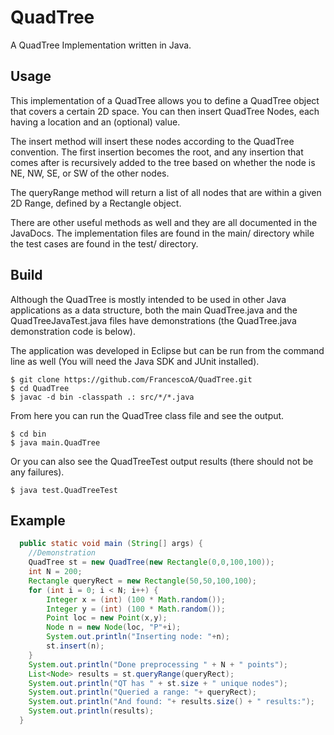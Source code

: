 QuadTree
========

A QuadTree Implementation written in Java.

Usage
-----
This implementation of a QuadTree allows you to define a QuadTree object that covers a certain 2D space. 
You can then insert QuadTree Nodes, each having a location and an (optional) value. 

The insert method will insert these nodes according to the QuadTree convention. The first insertion becomes the root, and any insertion that comes after is recursively added to the tree based on whether the node is NE, NW, SE, or SW of the other nodes. 

The queryRange method will return a list of all nodes that are within a given 2D Range, defined by a Rectangle object. 

There are other useful methods as well and they are all documented in the JavaDocs. The implementation files are found in the main/ directory while the test cases are found in the test/ directory. 

Build
-----
Although the QuadTree is mostly intended to be used in other Java applications as a data structure, both the main QuadTree.java and the QuadTreeJavaTest.java files have demonstrations (the QuadTree.java demonstration code is below). 

The application was developed in Eclipse but can be run from the command line as well (You will need the Java SDK and JUnit installed). 

```
$ git clone https://github.com/FrancescoA/QuadTree.git
$ cd QuadTree
$ javac -d bin -classpath .: src/*/*.java
```
From here you can run the QuadTree class file and see the output. 
```
$ cd bin
$ java main.QuadTree

```
Or you can also see the QuadTreeTest output results (there should not be any failures). 

```
$ java test.QuadTreeTest
```


Example
-------

```java
  public static void main (String[] args) {
    //Demonstration
    QuadTree st = new QuadTree(new Rectangle(0,0,100,100));
    int N = 200;
    Rectangle queryRect = new Rectangle(50,50,100,100);
    for (int i = 0; i < N; i++) {
        Integer x = (int) (100 * Math.random());
        Integer y = (int) (100 * Math.random());
        Point loc = new Point(x,y);
        Node n = new Node(loc, "P"+i);
        System.out.println("Inserting node: "+n);
        st.insert(n);
    }
    System.out.println("Done preprocessing " + N + " points");
    List<Node> results = st.queryRange(queryRect);
    System.out.println("QT has " + st.size + " unique nodes");
    System.out.println("Queried a range: "+ queryRect);
    System.out.println("And found: "+ results.size() + " results:");
    System.out.println(results);
  }

```
